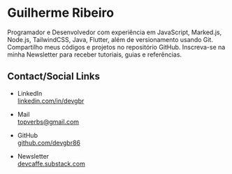 # Guilherme Ribeiro

Programador e Desenvolvedor com experiência em
JavaScript, Marked.js,
Node.js, TailwindCSS, Java, Flutter,
além de versionamento usando Git.
Compartilho meus códigos e projetos no repositório GitHub.
Inscreva-se na minha Newsletter
para receber tutoriais, guias e referências.


 
## Contact/Social Links

- LinkedIn            
[linkedin.com/in/devgbr](https://www.linkedin.com/in/devgbr/)          
- Mail             
topverbs@gmail.com      


- GitHub     
[github.com/devgbr86](https://github.com/devgbr86)            
- Newsletter      
[devcaffe.substack.com](https://devcaffe.substack.com)      




